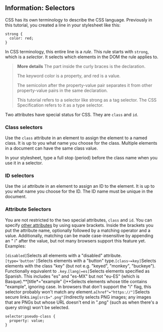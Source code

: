 ## **Information: Selectors**

CSS has its own terminology to describe the CSS language. Previously in this tutorial, you created a line in your stylesheet like this:

```
strong {
  color: red;
}
```

In CSS terminology, this entire line is a _rule_. This rule starts with `strong`, which is a _selector_. It selects which elements in the DOM the rule applies to.

> **More details**
> The part inside the curly braces is the declaration.
> 
> The keyword color is a property, and red is a value.
> 
> The semicolon after the property-value pair separates it from other property-value pairs in the same declaration.
> 
> This tutorial refers to a selector like strong as a tag selector. The CSS Specification refers to it as a type selector.

Two attributes have special status for CSS. They are `class` and `id`.

### Class selectors

Use the `class` attribute in an element to assign the element to a named class. It is up to you what name you choose for the class. Multiple elements in a document can have the same class value.

In your stylesheet, type a full stop \(period\) before the class name when you use it in a selector.

### ID selectors

Use the `id` attribute in an element to assign an ID to the element. It is up to you what name you choose for the ID. The ID name must be unique in the document.

### Attribute Selectors

You are not restricted to the two special attributes, `class` and `id`. You can specify [other attributes](https://developer.mozilla.org/en-US/docs/Web/CSS/Attribute_selectors "/en-US/docs/Web/CSS/Attribute selectors") by using square brackets. Inside the brackets you put the attribute name, optionally followed by a matching operator and a value. Additionally, matching can be made case-insensitive by appending an " i" after the value, but not many browsers support this feature yet. Examples:

`[disabled]`Selects all elements with a "disabled" attribute.`[type='button']`Selects elements with a "button" type.`[class~=key]`Selects elements with the class "key" \(but not e.g. "keyed", "monkey", "buckeye"\). Functionally equivalent to `.key`.`[lang|=es]`Selects elements specified as Spanish. This includes "es" and "es-MX" but not "eu-ES" \(which is Basque\).**\[title\*="example" i\]**Selects elements whose title contains "example", ignoring case. In browsers that don't support the "i" flag, this selector probably won't match any element.`a[href^="https://"]`Selects secure links.`img[src$=".png"]`Indirectly selects PNG images; any images that are PNGs but whose URL doesn't end in ".png" \(such as when there's a query string\) won't be selected.



```
selector:pseudo-class {
  property: value;
}
```



